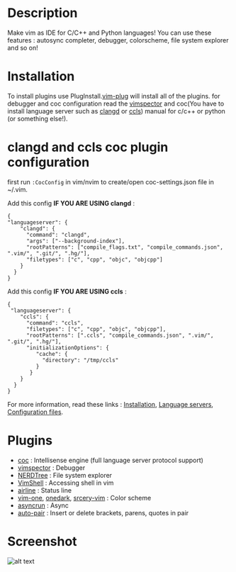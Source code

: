 # Description
Make vim as IDE for C/C++ and Python languages! 
You can use these features : autosync completer, debugger, colorscheme, file system explorer and so on!

# Installation
To install plugins use PlugInstall.[vim-plug](https://github.com/junegunn/vim-plug) will install all of the plugins.
for debugger and coc configuration read the [vimspector](https://github.com/puremourning/vimspector#installation) and coc(You have to install language server such as [clangd](https://clang.llvm.org/extra/clangd/Installation.html) or [ccls](https://github.com/MaskRay/ccls)) manual for c/c++ or python (or something else!).

# clangd and ccls coc plugin configuration 
first run `:CocConfig` in vim/nvim to create/open coc-settings.json file in ~/.vim.
 
Add this config **IF YOU ARE USING clangd** :
```
{
"languageserver": {
    "clangd": {
      "command": "clangd",
      "args": ["--background-index"],
      "rootPatterns": ["compile_flags.txt", "compile_commands.json", ".vim/", ".git/", ".hg/"],
      "filetypes": ["c", "cpp", "objc", "objcpp"]
    }
  }
}
```
Add this config **IF YOU ARE USING ccls** :  
```
{
 "languageserver": {
    "ccls": {
      "command": "ccls",
      "filetypes": ["c", "cpp", "objc", "objcpp"],
      "rootPatterns": [".ccls", "compile_commands.json", ".vim/", ".git/", ".hg/"],
      "initializationOptions": {
         "cache": {
           "directory": "/tmp/ccls"
         }
       }
    }
  }
}
```
For more information, read these links : [Installation](https://github.com/neoclide/coc.nvim/wiki/Install-coc.nvim), [Language servers](https://github.com/neoclide/coc.nvim/wiki/Language-servers), [Configuration files](https://github.com/neoclide/coc.nvim/wiki/Using-the-configuration-file).

# Plugins
- [coc](https://github.com/neoclide/coc.nvim) : Intellisense engine (full language server protocol support)
- [vimspector](https://github.com/puremourning/vimspector) : Debugger 
- [NERDTree](https://github.com/scrooloose/nerdtree) : File system explorer
- [VimShell](https://github.com/Shougo/vimshell.vim) : Accessing shell in vim
- [airline](https://github.com/vim-airline/vim-airline) : Status line 
- [vim-one](https://github.com/rakr/vim-one.git), [onedark](https://github.com/joshdick/onedark.vim), [srcery-vim](https://github.com/srcery-colors/srcery-vim) : Color scheme
- [asyncrun](https://github.com/skywind3000/asyncrun.vim.git) : Async
- [auto-pair](https://github.com/jiangmiao/auto-pairs) : Insert or delete brackets, parens, quotes in pair

# Screenshot
![alt text](https://raw.githubusercontent.com/mzd245/vimrc/master/image.png)
